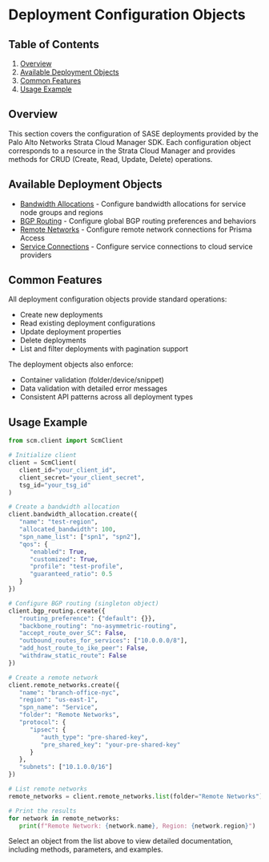 # Deployment Configuration Objects

## Table of Contents

1. [Overview](#overview)
2. [Available Deployment Objects](#available-deployment-objects)
3. [Common Features](#common-features)
4. [Usage Example](#usage-example)

## Overview

This section covers the configuration of SASE deployments provided by the Palo Alto Networks Strata Cloud Manager SDK. Each configuration object corresponds to a resource in the Strata Cloud Manager and provides methods for CRUD (Create, Read, Update, Delete) operations.

## Available Deployment Objects

- [Bandwidth Allocations](bandwidth_allocations.md) - Configure bandwidth allocations for service node groups and regions
- [BGP Routing](bgp_routing.md) - Configure global BGP routing preferences and behaviors
- [Remote Networks](remote_networks.md) - Configure remote network connections for Prisma Access
- [Service Connections](service_connections.md) - Configure service connections to cloud service providers

## Common Features

All deployment configuration objects provide standard operations:

- Create new deployments
- Read existing deployment configurations
- Update deployment properties
- Delete deployments
- List and filter deployments with pagination support

The deployment objects also enforce:

- Container validation (folder/device/snippet)
- Data validation with detailed error messages
- Consistent API patterns across all deployment types

## Usage Example

<div class="termy">

<!-- termynal -->
```python
from scm.client import ScmClient

# Initialize client
client = ScmClient(
   client_id="your_client_id",
   client_secret="your_client_secret",
   tsg_id="your_tsg_id"
)

# Create a bandwidth allocation
client.bandwidth_allocation.create({
   "name": "test-region",
   "allocated_bandwidth": 100,
   "spn_name_list": ["spn1", "spn2"],
   "qos": {
      "enabled": True,
      "customized": True,
      "profile": "test-profile",
      "guaranteed_ratio": 0.5
   }
})

# Configure BGP routing (singleton object)
client.bgp_routing.create({
   "routing_preference": {"default": {}},
   "backbone_routing": "no-asymmetric-routing",
   "accept_route_over_SC": False,
   "outbound_routes_for_services": ["10.0.0.0/8"],
   "add_host_route_to_ike_peer": False,
   "withdraw_static_route": False
})

# Create a remote network
client.remote_networks.create({
   "name": "branch-office-nyc",
   "region": "us-east-1",
   "spn_name": "Service",
   "folder": "Remote Networks",
   "protocol": {
      "ipsec": {
         "auth_type": "pre-shared-key",
         "pre_shared_key": "your-pre-shared-key"
      }
   },
   "subnets": ["10.1.0.0/16"]
})

# List remote networks
remote_networks = client.remote_networks.list(folder="Remote Networks")

# Print the results
for network in remote_networks:
   print(f"Remote Network: {network.name}, Region: {network.region}")
```

</div>

Select an object from the list above to view detailed documentation, including methods, parameters, and examples.
